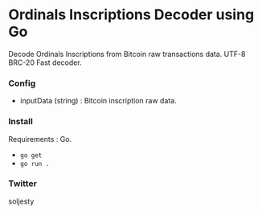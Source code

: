 # Ordinals Inscriptions Decoder using Go

Decode Ordinals Inscriptions from Bitcoin raw transactions data.
UTF-8 BRC-20 Fast decoder.

### Config
- inputData (string) : Bitcoin inscription raw data.

### Install
Requirements : Go.
- `go get`
- `go run .`

### Twitter
soljesty